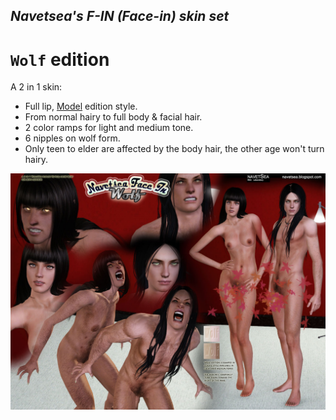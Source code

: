 ## _Navetsea's F-IN (Face-in) skin set_
# `Wolf` edition

A 2 in 1 skin:

- Full lip, [Model](/mods/20%20Model) edition style.
- From normal hairy to full body & facial hair.
- 2 color ramps for light and medium tone.
- 6 nipples on wolf form.
- Only teen to elder are affected by the body hair, the other age won't turn hairy.

![Wolf](/preview-images/22%20Wolf.jpg)
